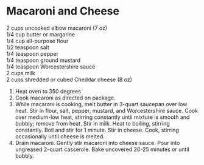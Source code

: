 # Macaroni and Cheese



2 cups uncooked elbow macaroni \(7 oz\)   
1/4 cup butter or margarine   
1/4 cup all-purpose flour   
1/2 teaspoon salt   
1/4 teaspoon pepper   
1/4 teaspoon ground mustard   
1/4 teaspoon Worcestershire sauce   
2 cups milk   
2 cups shredded or cubed Cheddar cheese \(8 oz\)

1. Heat oven to 350 degrees
2. Cook macaroni as directed on package.
3. While macaroni is cooking, melt butter in 3-quart saucepan over low heat. Stir in flour, salt, pepper, mustard, and Worcestershire sauce. Cook over medium-low heat, stirring constantly until mixture is smooth and bubbly; remove from heat. Stir in milk. Heat to boiling, stirring constantly. Boil and stir for 1 minute. Stir in cheese. Cook, stirring occasionally until cheese is melted.
4. Drain macaroni. Gently stir macaroni into cheese sauce. Pour into ungreased 2-quart casserole. Bake uncovered 20-25 minutes or until bubbly.

